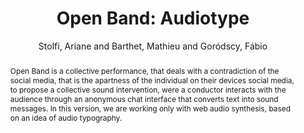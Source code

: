 --- 
title: "Open Band: Audiotype" 
abstract: "Open Band is a collective performance, that deals with a contradiction of the social media, that is the apartness of the individual on their devices social media, to propose a collective sound intervention, were a conductor interacts with the audience through an anonymous chat interface that converts text into sound messages. In this version, we are working only with web audio synthesis, based on an idea of audio typography." 
address: "London" 
author: "Stolfi, Ariane and Barthet, Mathieu and Goródscy, Fábio"
webAuthor: "Ariane Stolfi, Mathieu Barthet, Fábio Goródscy" 
booktitle: "Proceedings of the International Web Audio Conference" 
editor: "Thalmann, Florian and Ewert, Sebastian" 
month: "Proceedings of the International Web Audio Conference"
pages: "" 
publisher: "Queen Mary University of London" 
series: "WAC '17"
type: "Performance"  
year: "2017" 
id: "2017_EA_13" 
tags: year2017
media: none 
pdflink: /_data/papers/pdf/2017/2017_13.pdf
ISSN: 2663-5844
---